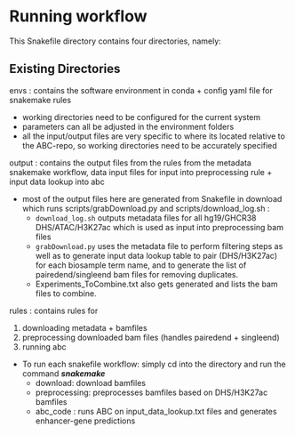 # Running workflow 

This Snakefile directory contains four directories, namely: 

## Existing Directories
envs : contains the software environment in conda + config yaml file for snakemake rules <br>
* working directories need to be configured for the current system <br>
* parameters can all be adjusted in the environment folders <br>
* all the input/output files are very specific to where its located relative to the ABC-repo, so working directories need to be accurately specified 

output : contains the output files from the rules from the metadata snakemake workflow, data input files for input into preprocessing rule + input data lookup into abc 
* most of the output files here are generated from Snakefile in download which runs scripts/grabDownload.py and scripts/download_log.sh : 
	*  ```download_log.sh``` outputs metadata files for all hg19/GHCR38 DHS/ATAC/H3K27ac which is used as input into preprocessing bam files 
	* ```grabDownload.py``` uses the metadata file to perform filtering steps as well as to generate input data lookup table to pair (DHS/H3K27ac) for each biosample term name, and to generate the list of pairedend/singleend bam files for removing duplicates.  
	* Experiments_ToCombine.txt also gets generated and lists the bam files to combine. 	

rules : contains rules for 
1. downloading metadata + bamfiles
2. preprocessing downloaded bam files (handles pairedend + singleend)
3. running abc

* To run each snakefile workflow: simply cd into the directory and run the command ***snakemake***
	* download: download bamfiles 
	* preprocessing: preprocesses bamfiles based on DHS/H3K27ac bamfiles 
	* abc_code : runs ABC on input_data_lookup.txt files and generates enhancer-gene predictions
	
